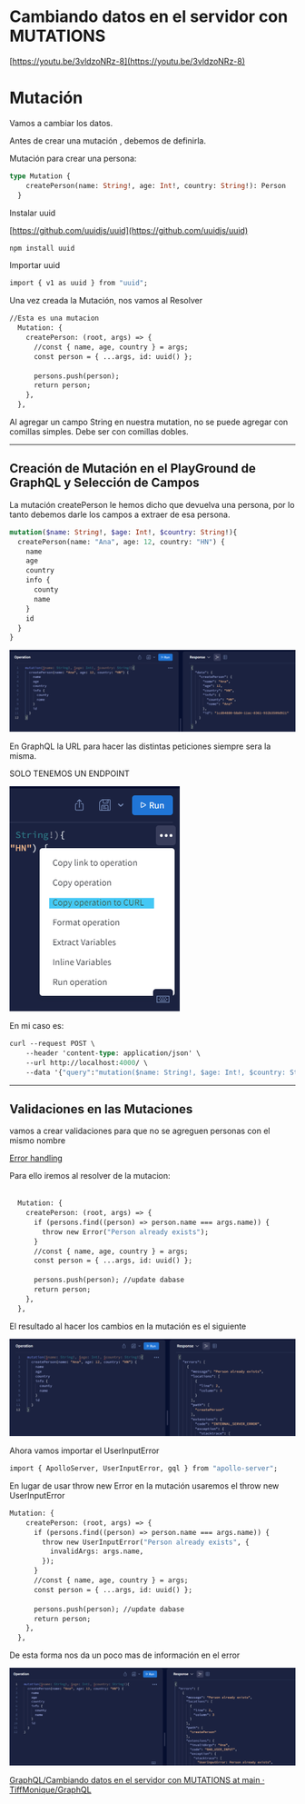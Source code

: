 # Cambiando datos en el servidor con MUTATIONS

[https://youtu.be/3vldzoNRz-8](https://youtu.be/3vldzoNRz-8)

# Mutación

Vamos a cambiar los datos.

Antes de crear una mutación , debemos de definirla.

Mutación para crear una persona:

```graphql
type Mutation {
    createPerson(name: String!, age: Int!, country: String!): Person
  }
```

Instalar uuid

[https://github.com/uuidjs/uuid](https://github.com/uuidjs/uuid)

```bash
npm install uuid
```

Importar uuid

```graphql
import { v1 as uuid } from "uuid";
```

Una vez creada la Mutación, nos vamos al Resolver

```graphql
//Esta es una mutacion
  Mutation: {
    createPerson: (root, args) => {
      //const { name, age, country } = args;
      const person = { ...args, id: uuid() };

      persons.push(person);
      return person;
    },
  },
```

Al agregar un campo String en nuestra mutation, no se puede agregar con comillas simples. Debe ser con comillas dobles.

---

## Creación de Mutación en el PlayGround de GraphQL y Selección de Campos

La mutación createPerson le hemos dicho que devuelva una persona, por lo tanto debemos darle los campos a extraer de esa persona.

```graphql
mutation($name: String!, $age: Int!, $country: String!){
  createPerson(name: "Ana", age: 12, country: "HN") {
    name
    age
    country
    info {
      county
      name
    }
    id
  }
}
```

![Untitled](Cambiando%20%2023454/Untitled.png)

En GraphQL la URL para hacer las distintas peticiones siempre sera la misma. 

SOLO TENEMOS UN ENDPOINT

![Untitled](Cambiando%20%2023454/Untitled%201.png)

En mi caso es:

```graphql
curl --request POST \
    --header 'content-type: application/json' \
    --url http://localhost:4000/ \
    --data '{"query":"mutation($name: String!, $age: Int!, $country: String!){\r\n  createPerson(name: \"Ana\", age: 12, country: \"HN\") {\r\n    name\r\n    age\r\n    country\r\n    info {\r\n      county\r\n      name\r\n    }\r\n  }\r\n}","variables":{"name":null,"age":null,"country":null}}'
```

---

## Validaciones en las Mutaciones

vamos a crear validaciones para que no se agreguen personas con el mismo nombre

[Error handling](https://www.apollographql.com/docs/apollo-server/data/errors/)

Para ello iremos al resolver de la mutacion:

```graphql

  Mutation: {
    createPerson: (root, args) => {
      if (persons.find((person) => person.name === args.name)) {
        throw new Error("Person already exists");
      }
      //const { name, age, country } = args;
      const person = { ...args, id: uuid() };

      persons.push(person); //update dabase
      return person;
    },
  },
```

El resultado al hacer los cambios en la mutación es el siguiente

![Untitled](Cambiando%20%2023454/Untitled%202.png)

Ahora vamos importar el UserInputError

```graphql
import { ApolloServer, UserInputError, gql } from "apollo-server";
```

En lugar de usar throw new Error en la mutación usaremos el throw new  UserInputError

```graphql
Mutation: {
    createPerson: (root, args) => {
      if (persons.find((person) => person.name === args.name)) {
        throw new UserInputError("Person already exists", {
          invalidArgs: args.name,
        });
      }
      //const { name, age, country } = args;
      const person = { ...args, id: uuid() };

      persons.push(person); //update dabase
      return person;
    },
  },
```

De esta forma nos da un poco mas de información en el error

![Untitled](Cambiando%20%2023454/Untitled%203.png)

[GraphQL/Cambiando datos en el servidor con MUTATIONS at main · TiffMonique/GraphQL](https://github.com/TiffMonique/GraphQL/tree/main/Cambiando%20datos%20en%20el%20servidor%20con%20MUTATIONS)